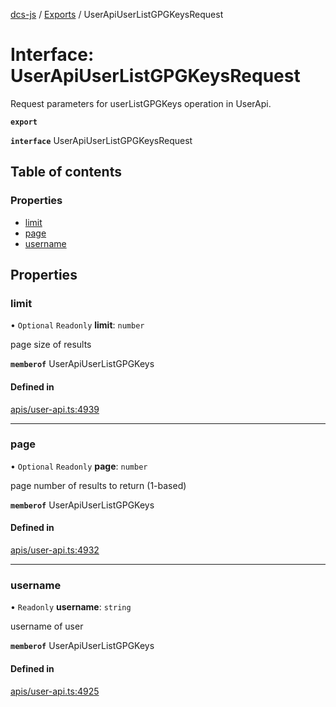 [dcs-js](../README.md) / [Exports](../modules.md) / UserApiUserListGPGKeysRequest

# Interface: UserApiUserListGPGKeysRequest

Request parameters for userListGPGKeys operation in UserApi.

**`export`**

**`interface`** UserApiUserListGPGKeysRequest

## Table of contents

### Properties

- [limit](UserApiUserListGPGKeysRequest.md#limit)
- [page](UserApiUserListGPGKeysRequest.md#page)
- [username](UserApiUserListGPGKeysRequest.md#username)

## Properties

### <a id="limit" name="limit"></a> limit

• `Optional` `Readonly` **limit**: `number`

page size of results

**`memberof`** UserApiUserListGPGKeys

#### Defined in

[apis/user-api.ts:4939](https://github.com/unfoldingWord/dcs-js/blob/b29eb7a/apis/user-api.ts#L4939)

___

### <a id="page" name="page"></a> page

• `Optional` `Readonly` **page**: `number`

page number of results to return (1-based)

**`memberof`** UserApiUserListGPGKeys

#### Defined in

[apis/user-api.ts:4932](https://github.com/unfoldingWord/dcs-js/blob/b29eb7a/apis/user-api.ts#L4932)

___

### <a id="username" name="username"></a> username

• `Readonly` **username**: `string`

username of user

**`memberof`** UserApiUserListGPGKeys

#### Defined in

[apis/user-api.ts:4925](https://github.com/unfoldingWord/dcs-js/blob/b29eb7a/apis/user-api.ts#L4925)
